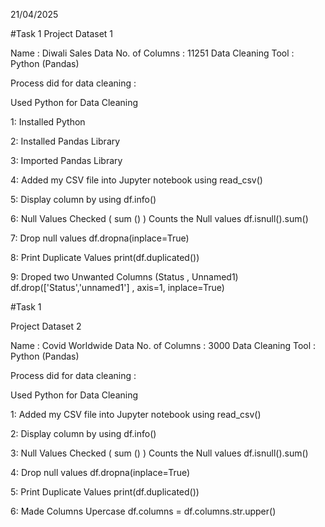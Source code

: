 21/04/2025

#Task 1
Project Dataset 1

Name : Diwali Sales Data
No. of Columns : 11251
Data Cleaning Tool : Python (Pandas)

Process did for data cleaning :

Used Python for Data Cleaning

1: Installed Python

2: Installed Pandas Library

3: Imported Pandas Library

4: Added my CSV file into Jupyter notebook
    using read_csv()

5: Display column by using
    df.info()

6: Null Values Checked ( sum () ) Counts the Null values 
   df.isnull().sum()

7: Drop null values
    df.dropna(inplace=True)

8: Print Duplicate Values
    print(df.duplicated())

9: Droped two Unwanted Columns (Status , Unnamed1)
    df.drop(['Status','unnamed1'] , axis=1, inplace=True)

 
 


#Task 1

Project Dataset 2

Name : Covid Worldwide Data
No. of Columns : 3000
Data Cleaning Tool : Python (Pandas)

Process did for data cleaning :

Used Python for Data Cleaning

1: Added my CSV file into Jupyter notebook
    using read_csv()

2: Display column by using
    df.info()

3: Null Values Checked ( sum () ) Counts the Null values 
   df.isnull().sum()

4: Drop null values
    df.dropna(inplace=True)

5: Print Duplicate Values
    print(df.duplicated())

6: Made Columns Upercase
    df.columns = df.columns.str.upper()

 
